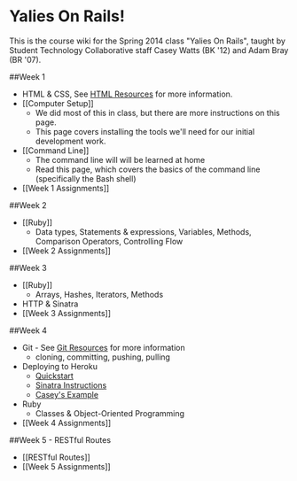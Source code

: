 # Yalies On Rails!
This is the course wiki for the Spring 2014 class "Yalies On Rails", taught by Student Technology Collaborative staff Casey Watts (BK '12) and Adam Bray (BR '07).

##Week 1
- HTML & CSS, See [HTML Resources](Resources#html--css) for more information.
- [[Computer Setup]]
  - We did most of this in class, but there are more instructions on this page.
  - This page covers installing the tools we'll need for our initial development work.
- [[Command Line]]
  - The command line will will be learned at home
  - Read this page, which covers the basics of the command line (specifically the Bash shell)
- [[Week 1 Assignments]]

##Week 2
- [[Ruby]]
  - Data types, Statements & expressions, Variables, Methods, Comparison Operators, Controlling Flow
- [[Week 2 Assignments]]

##Week 3
- [[Ruby]]
  - Arrays, Hashes, Iterators, Methods
- HTTP & Sinatra
- [[Week 3 Assignments]]

##Week 4
- Git - See [Git Resources](Resources#wiki-git) for more information
  - cloning, committing, pushing, pulling
- Deploying to Heroku
  - [Quickstart](https://devcenter.heroku.com/articles/quickstart)
  - [Sinatra Instructions](https://devcenter.heroku.com/articles/rack#sinatra)
  - [Casey's Example](https://github.com/caseywatts/sinatra_demo)
- Ruby
  - Classes & Object-Oriented Programming
- [[Week 4 Assignments]]

##Week 5 - RESTful Routes
- [[RESTful Routes]]
- [[Week 5 Assignments]]